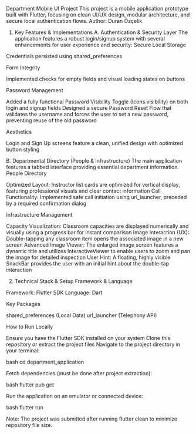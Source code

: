Department Mobile UI Project
This project is a mobile application prototype built with Flutter, focusing on clean UI/UX design, modular architecture, and secure local authentication flows.
Author: Duran Özçelik

1. Key Features & Implementations
A. Authentication & Security Layer
The application features a robust login/signup system with several enhancements for user experience and security:
Secure Local Storage

Credentials persisted using shared_preferences

Form Integrity

Implemented checks for empty fields and visual loading states on buttons

Password Management

Added a fully functional Password Visibility Toggle (Icons.visibility) on both login and signup fields
Designed a secure Password Reset Flow that validates the username and forces the user to set a new password, preventing reuse of the old password

Aesthetics

Login and Sign Up screens feature a clean, unified design with optimized button styling


B. Departmental Directory (People & Infrastructure)
The main application features a tabbed interface providing essential department information.
People Directory

Optimized Layout: Instructor list cards are optimized for vertical display, featuring professional visuals and clear contact information
Call Functionality: Implemented safe call initiation using url_launcher, preceded by a required confirmation dialog

Infrastructure Management

Capacity Visualization: Classroom capacities are displayed numerically and visually using a progress bar for instant comparison
Image Interaction (UX): Double-tapping any classroom item opens the associated image in a new screen
Advanced Image Viewer: The enlarged image screen features a dynamic title and utilizes InteractiveViewer to enable users to zoom and pan the image for detailed inspection
User Hint: A floating, highly visible SnackBar provides the user with an initial hint about the double-tap interaction


2. Technical Stack & Setup
Framework & Language

Framework: Flutter SDK
Language: Dart

Key Packages

shared_preferences (Local Data)
url_launcher (Telephony API)


How to Run Locally

Ensure you have the Flutter SDK installed on your system
Clone this repository or extract the project files
Navigate to the project directory in your terminal:

bash   cd department_application

Fetch dependencies (must be done after project extraction):

bash   flutter pub get

Run the application on an emulator or connected device:

bash   flutter run

Note: The project was submitted after running flutter clean to minimize repository file size.

